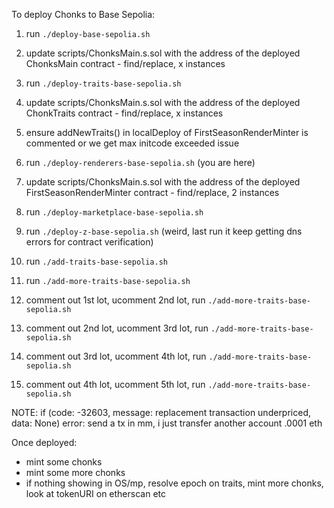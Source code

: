 To deploy Chonks to Base Sepolia:

1. run `./deploy-base-sepolia.sh`
2. update scripts/ChonksMain.s.sol with the address of the deployed ChonksMain contract - find/replace, x instances
3. run `./deploy-traits-base-sepolia.sh`
4. update scripts/ChonksMain.s.sol with the address of the deployed ChonkTraits contract - find/replace, x instances
5. ensure addNewTraits() in localDeploy of FirstSeasonRenderMinter is commented or we get max initcode exceeded issue


6. run `./deploy-renderers-base-sepolia.sh` (you are here)
7. update scripts/ChonksMain.s.sol with the address of the deployed FirstSeasonRenderMinter contract - find/replace, 2 instances

8. run `./deploy-marketplace-base-sepolia.sh`

9. run `./deploy-z-base-sepolia.sh` (weird, last run it keep getting dns errors for contract verification)
10. run `./add-traits-base-sepolia.sh`
11. run `./add-more-traits-base-sepolia.sh`
12. comment out 1st lot, ucomment 2nd lot, run `./add-more-traits-base-sepolia.sh`
13. comment out 2nd lot, ucomment 3rd lot, run `./add-more-traits-base-sepolia.sh`
13. comment out 3rd lot, ucomment 4th lot, run `./add-more-traits-base-sepolia.sh`
13. comment out 4th lot, ucomment 5th lot, run `./add-more-traits-base-sepolia.sh`


NOTE: if (code: -32603, message: replacement transaction underpriced, data: None) error: send a tx in mm, i just transfer another account .0001 eth

Once deployed:
- mint some chonks
- mint some more chonks
- if nothing showing in OS/mp, resolve epoch on traits, mint more chonks, look at tokenURI on etherscan etc
